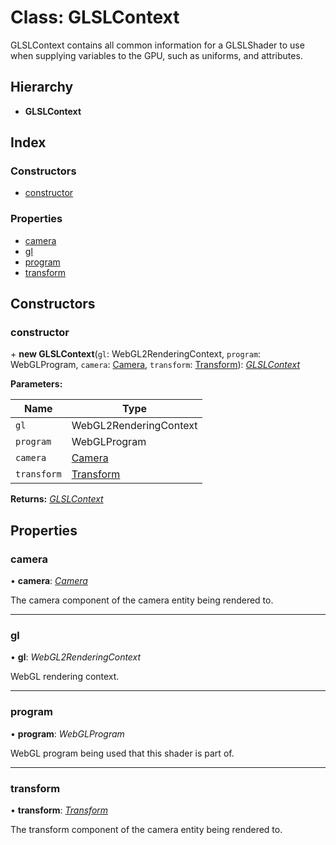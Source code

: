 
# Class: GLSLContext

GLSLContext contains all common information for a GLSLShader to use when supplying
variables to the GPU, such as uniforms, and attributes.

## Hierarchy

* **GLSLContext**

## Index

### Constructors

* [constructor](glslcontext.md#constructor)

### Properties

* [camera](glslcontext.md#camera)
* [gl](glslcontext.md#gl)
* [program](glslcontext.md#program)
* [transform](glslcontext.md#transform)

## Constructors

###  constructor

\+ **new GLSLContext**(`gl`: WebGL2RenderingContext, `program`: WebGLProgram, `camera`: [Camera](camera.md), `transform`: [Transform](transform.md)): *[GLSLContext](glslcontext.md)*

**Parameters:**

Name | Type |
------ | ------ |
`gl` | WebGL2RenderingContext |
`program` | WebGLProgram |
`camera` | [Camera](camera.md) |
`transform` | [Transform](transform.md) |

**Returns:** *[GLSLContext](glslcontext.md)*

## Properties

###  camera

• **camera**: *[Camera](camera.md)*

The camera component of the camera entity being rendered to.

___

###  gl

• **gl**: *WebGL2RenderingContext*

WebGL rendering context.

___

###  program

• **program**: *WebGLProgram*

WebGL program being used that this shader is part of.

___

###  transform

• **transform**: *[Transform](transform.md)*

The transform component of the camera entity being rendered to.
